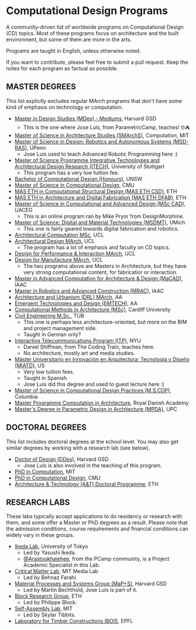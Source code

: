 # Computational Design Programs
A community-driven list of worldwide programs on Computational Design (CD) topics.  Most of these programs focus on architecture and the built environment, but some of them are more in the arts. 

Programs are taught in English, unless otherwise noted. 

If you want to contribute, please feel free to submit a pull request. Keep the notes for each program as factual as possible. 

## MASTER DEGREES 

This list explictly excludes regular MArch programs that don't have some kind of emphasis on technology or computation. 

- [Master in Design Studies (MDes) - Mediums](https://www.gsd.harvard.edu/design-studies/mediums/), Harvard GSD
  - This is the one where Jose Luis, from ParametricCamp, teaches! 🤓⛺
- [Master of Science in Architecture Studies (SMArchS)](https://architecture.mit.edu/computation), Computation, MIT
- [Master of Science in Design: Robotics and Autonomous Systems (MSD-RAS)](https://ras.design.upenn.edu/), UPenn
  - Jose Luis used to teach Advanced Robotic Programming here :)
- [Master of Science Programme Integrative Technologies and Architectural Design Research (ITECH)](https://www.itech.uni-stuttgart.de/), University of Stuttgart
  - This program has a very low tuition fee. 
- [Bachelor of Computational Design (Honours)](https://www.unsw.edu.au/study/undergraduate/bachelor-of-computational-design-honours), UNSW 
- [Master of Science in Computational Design](https://www.architecture.cmu.edu/computational-design), CMU
- [MAS ETH in Computational Structural Design (MAS ETH CSD)](https://sce.ethz.ch/en/programmes-and-courses/search-current-courses/mas/mas-eth-csd.html#Organiser), ETH
- [MAS ETH in Architecture and Digital Fabrication (MAS ETH DFAB)](https://masdfab.arch.ethz.ch/), ETH
- [Master of Science in Computational and Advanced Design (MSc CAD)](https://designmorphine.com/education/designmorphine-masters-y23-24), UACEG
  - This is an online program ran by Mike Pryor from DesignMorphine.
- [Master of Science: Digital and Material Technologies (MSDMT)](https://taubmancollege.umich.edu/academics/architecture/master-of-science-in-architecture-design-and-research/), UMich
  - This one is fairly geared towards digital fabrication and robotics.
- [Architectural Computation MSc](https://www.ucl.ac.uk/bartlett/architecture/study/postgraduate/architectural-computation-msc), UCL
- [Architectural Design MArch](https://www.ucl.ac.uk/bartlett/architecture/programmes/postgraduate/march-architectural-design), UCL
  - The program has a lot of emphasis and faculty on CD topics. 
- [Design for Performance & Interaction MArch](https://www.ucl.ac.uk/bartlett/architecture/programmes/postgraduate/march-design-for-performance-and-interaction), UCL
- [Design for Manufacture MArch](https://www.ucl.ac.uk/bartlett/architecture/programmes/postgraduate/march-design-for-manufacture), UCL
  - The two programs above are Masters in Architecture, but they have very strong computational content, for fabricatior or interaction. 
- [Master in Advanced Computation for Architecture & Design (MaCAD)](https://iaac.net/educational-programmes/masters-programmes/macad/), IAAC
- [Master in Robotics and Advanced Construction (MRAC)](https://iaac.net/educational-programmes/masters-programmes/master-in-robotics-and-advanced-construction-mrac/), IAAC
- [Architecture and Urbanism (DRL) MArch](https://www.aaschool.ac.uk/academicprogrammes/postgraduate/architecture-and-urbanism), AA
- [Emergent Technologies and Design (EMTECH)](https://emtech.aaschool.ac.uk/), AA
- [Computational Methods in Architecture (MSc)](https://www.cardiff.ac.uk/study/postgraduate/taught/courses/course/msc-in-computational-methods-in-architecture), Cardiff University
- [Civil Engineering M.Sc.](https://www.tu.berlin/en/studying/study-programs/all-programs-offered/study-course/civil-engineering-m-sc), TUB
  - This one is perhaps less architecture-oriented, but more on the BIM and project management side. 
  - Taught in German only?
- [Interactive Telecommunications Program (ITP)](https://tisch.nyu.edu/itp), NYU
  - Daniel Shiffman, from The Coding Train, teaches here. 
  - No architecture, mostly art and media studies. 
- [Máster Universitario en Innovación en Arquitectura: Tecnología y Diseño (MIATD)](https://www.miatd.org/), US
  - Very low tuition fees.
  - Taught in Spanish. 
  - Jose Luis did this degree and used to guest lecture here :)
- [Master of Science in Computational Design Practices (M.S.CDP)](https://www.arch.columbia.edu/programs/15-m-s-computational-design-practices), Columbia
- [Master Programme Computation in Architecture](https://royaldanishacademy.com/en/master-computation-in-architecture), Royal Danish Academy
- [Master's Degree in Parametric Design in Architecture (MPDA)](https://www.mpda.upc.edu/), UPC


## DOCTORAL DEGREES

This list includes doctoral degrees at the school level. You may also get similar degrees by working with a research lab (see below).

- [Doctor of Design (DDes)](https://www.gsd.harvard.edu/doctoral-programs/doctor-of-design/), Harvard GSD
  - Jose Luis is also involved in the teaching of this program. 
- [PhD in Computation](https://architecture.mit.edu/computation), MIT
- [PhD in Computational Design](https://www.architecture.cmu.edu/computational-design), CMU
- [Architecture & Technology (A&T) Doctoral Programme](https://ita.arch.ethz.ch/Doctoral-Program.html), ETH


## RESEARCH LABS

These labs typically accept applications to do residency or research with them, and some offer a Master or PhD degrees as a result. Please note that the admission conditions, course requirements and financial conditions can widely vary in these groups.

- [Ikeda Lab](https://arch.t.u-tokyo.ac.jp/en/laboratory/yasushi-ikeda-lab/), University of Tokyo
  - Led by Yasushi Ikeda.
  - [@Arastookhajehee](https://github.com/Arastookhajehee), from the PCamp community, is a Project Academic Specialist in this Lab.
- [Critical Matter Lab](https://www.media.mit.edu/groups/critical-matter/overview/), MIT Media Lab
  - Led by Behnaz Farahi.
- [Material Processes and Systems Group (MaP+S)](https://research.gsd.harvard.edu/maps/), Harvard GSD
  - Led by Martin Bechthold, Jose Luis is part of it. 
- [Block Research Group](https://brg.ethz.ch/), ETH
  - Led by Philippe Block.
- [Self-Assembly Lab](https://selfassemblylab.mit.edu/skylar-tibbits), MIT
  - Led by Skylar Tibbits. 
- [Laboratory for Timber Constructions IBOIS](https://www.epfl.ch/labs/ibois/), EPFL